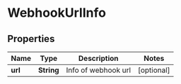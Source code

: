 
# WebhookUrlInfo

## Properties
Name | Type | Description | Notes
------------ | ------------- | ------------- | -------------
**url** | **String** | Info of webhook url |  [optional]



